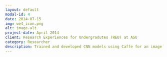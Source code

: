 ```yaml
---
layout: default
modal-id: 4
date: 2014-07-15
img: we4_icon.png
alt: image-alt
project-date: April 2014
client: Research Experiences for Undergradutes (REU) at ASU
category: Researcher
description: Trained and developed CNN models using Caffe for an image recognition task. Presented research to fellow researchers and professors.
---
```

